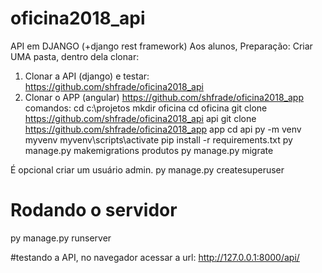 # oficina2018_api
API em DJANGO (+django rest framework)
Aos alunos,
Preparação:
Criar UMA pasta, dentro dela clonar:
1. Clonar a API (django) e testar: 
https://github.com/shfrade/oficina2018_api
2. Clonar o APP (angular)
https://github.com/shfrade/oficina2018_app
comandos:
cd c:\projetos 
mkdir oficina
cd oficina
git clone https://github.com/shfrade/oficina2018_api api
git clone https://github.com/shfrade/oficina2018_app app
cd api
py -m venv myvenv
myvenv\scripts\activate
pip install -r requirements.txt
py manage.py makemigrations produtos
py manage.py migrate

É opcional criar um usuário admin. 
py manage.py createsuperuser

# Rodando o servidor
py manage.py runserver


#testando a API, no navegador acessar a url:
http://127.0.0.1:8000/api/
